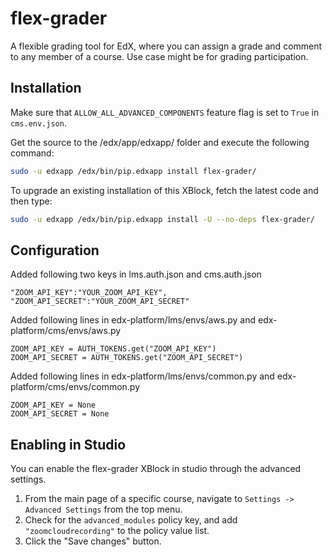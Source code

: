 # flex-grader
A flexible grading tool for EdX, where you can assign a grade and comment to any member of a course. Use case might be for grading participation. 


Installation
------------

Make sure that `ALLOW_ALL_ADVANCED_COMPONENTS` feature flag is set to `True` in `cms.env.json`.

Get the source to the /edx/app/edxapp/ folder and execute the following command:

```bash
sudo -u edxapp /edx/bin/pip.edxapp install flex-grader/
```

To upgrade an existing installation of this XBlock, fetch the latest code and then type:

```bash
sudo -u edxapp /edx/bin/pip.edxapp install -U --no-deps flex-grader/
```

Configuration
-------------

Added following two keys in lms.auth.json and cms.auth.json

```
"ZOOM_API_KEY":"YOUR_ZOOM_API_KEY",
"ZOOM_API_SECRET":"YOUR_ZOOM_API_SECRET"
```

Added following lines in edx-platform/lms/envs/aws.py and edx-platform/cms/envs/aws.py

```
ZOOM_API_KEY = AUTH_TOKENS.get("ZOOM_API_KEY")
ZOOM_API_SECRET = AUTH_TOKENS.get("ZOOM_API_SECRET")
```

Added following lines in edx-platform/lms/envs/common.py and edx-platform/cms/envs/common.py

```
ZOOM_API_KEY = None
ZOOM_API_SECRET = None
```

Enabling in Studio
------------------

You can enable the flex-grader XBlock in studio through the advanced
settings.

1. From the main page of a specific course, navigate to `Settings ->
   Advanced Settings` from the top menu.
2. Check for the `advanced_modules` policy key, and add
   `"zoomcloudrecording"` to the policy value list.
3. Click the "Save changes" button.
